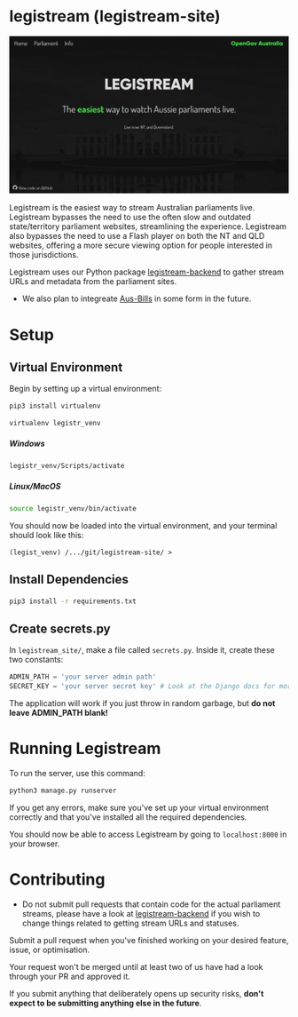 # legistream (legistream-site)

![Legistream Screenshot](/gh-images/f11-ss.png)

Legistream is the easiest way to stream Australian parliaments live. Legistream bypasses the need to use the often slow and outdated state/territory parliament websites, streamlining the experience. Legistream also bypasses the need to use a Flash player on both the NT and QLD websites, offering a more secure viewing option for people interested in those jurisdictions.

Legistream uses our Python package [legistream-backend](https://github.com/OpenGovAus/legistream-backend) to gather stream URLs and metadata from the parliament sites.

- We also plan to integreate [Aus-Bills](https://github.com/OpenGovAus/Aus-Bills) in some form in the future.

# Setup

## Virtual Environment

Begin by setting up a virtual environment:

```sh
pip3 install virtualenv
```
```sh
virtualenv legistr_venv
```

##### Windows

```sh
legistr_venv/Scripts/activate
```

##### Linux/MacOS

```sh
source legistr_venv/bin/activate
```

You should now be loaded into the virtual environment, and your terminal should look like this:

```
(legist_venv) /.../git/legistream-site/ >
```

## Install Dependencies

```sh
pip3 install -r requirements.txt
```

## Create secrets.py

In `legistream_site/`, make a file called `secrets.py`. Inside it, create these two constants:

```python
ADMIN_PATH = 'your server admin path'
SECRET_KEY = 'your server secret key' # Look at the Django docs for more info
```

The application will work if you just throw in random garbage, but **do not leave ADMIN_PATH blank!**

# Running Legistream

To run the server, use this command:

```sh
python3 manage.py runserver
```

If you get any errors, make sure you've set up your virtual environment correctly and that you've installed all the required dependencies.

You should now be able to access Legistream by going to `localhost:8000` in your browser.

# Contributing

- Do not submit pull requests that contain code for the actual parliament streams, please have a look at [legistream-backend](https://github.com/OpenGovAus/legistream-backend) if you wish to change things related to getting stream URLs and statuses.

Submit a pull request when you've finished working on your desired feature, issue, or optimisation.

Your request won't be merged until at least two of us have had a look through your PR and approved it.

If you submit anything that deliberately opens up security risks, **don't expect to be submitting anything else in the future**.